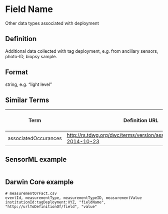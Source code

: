 # Field Name
Other data types associated with deployment

## Definition 
Additional data collected with tag deployment, e.g. from ancillary sensors, photo-ID, biopsy sample.

## Format
string, e.g. “light level”

## Similar Terms 
|Term|Definition URL|Source Vocabulary Publisher/Creator|
|----|----------|-----------------|
|associatedOccurances|http://rs.tdwg.org/dwc/terms/version/associatedOccurrences-2014-10-23|Darwin Core|

## SensorML example
```xml

```
## Darwin Core example
```csv
# measurementOrFact.csv
eventId, measurementType, measurementTypeID, measurementValue
institutionId:tagDeployment:XYZ, "fieldName", "http://urlToDefinitionOf/field", "value"
```
